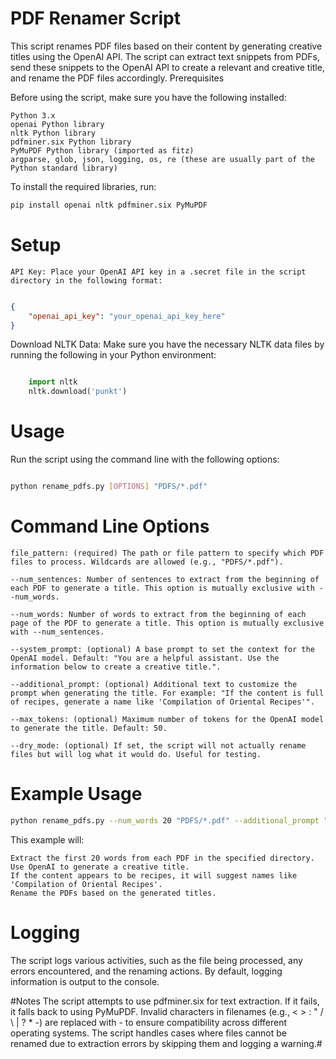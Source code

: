 
# PDF Renamer Script

This script renames PDF files based on their content by generating creative titles using the OpenAI API. The script can extract text snippets from PDFs, send these snippets to the OpenAI API to create a relevant and creative title, and rename the PDF files accordingly.
Prerequisites

Before using the script, make sure you have the following installed:

    Python 3.x
    openai Python library
    nltk Python library
    pdfminer.six Python library
    PyMuPDF Python library (imported as fitz)
    argparse, glob, json, logging, os, re (these are usually part of the Python standard library)

To install the required libraries, run:

```bash
pip install openai nltk pdfminer.six PyMuPDF
```
# Setup

    API Key: Place your OpenAI API key in a .secret file in the script directory in the following format:

```json

{
    "openai_api_key": "your_openai_api_key_here"
}
```
Download NLTK Data: Make sure you have the necessary NLTK data files by running the following in your Python environment:

```python

    import nltk
    nltk.download('punkt')
```
# Usage

Run the script using the command line with the following options:

```bash

python rename_pdfs.py [OPTIONS] "PDFS/*.pdf"
```
# Command Line Options
    file_pattern: (required) The path or file pattern to specify which PDF files to process. Wildcards are allowed (e.g., "PDFS/*.pdf").

    --num_sentences: Number of sentences to extract from the beginning of each PDF to generate a title. This option is mutually exclusive with --num_words.

    --num_words: Number of words to extract from the beginning of each page of the PDF to generate a title. This option is mutually exclusive with --num_sentences.

    --system_prompt: (optional) A base prompt to set the context for the OpenAI model. Default: "You are a helpful assistant. Use the information below to create a creative title.".

    --additional_prompt: (optional) Additional text to customize the prompt when generating the title. For example: "If the content is full of recipes, generate a name like 'Compilation of Oriental Recipes'".

    --max_tokens: (optional) Maximum number of tokens for the OpenAI model to generate the title. Default: 50.

    --dry_mode: (optional) If set, the script will not actually rename files but will log what it would do. Useful for testing.

# Example Usage
```bash
python rename_pdfs.py --num_words 20 "PDFS/*.pdf" --additional_prompt "If the content is full of recipes, generate a name like 'Compilation of Oriental Recipes'"
```
This example will:

    Extract the first 20 words from each PDF in the specified directory.
    Use OpenAI to generate a creative title.
    If the content appears to be recipes, it will suggest names like 'Compilation of Oriental Recipes'.
    Rename the PDFs based on the generated titles.

# Logging
The script logs various activities, such as the file being processed, any errors encountered, and the renaming actions. By default, logging information is output to the console.

#Notes
The script attempts to use pdfminer.six for text extraction. If it fails, it falls back to using PyMuPDF.
Invalid characters in filenames (e.g., < > : " / \ | ? * -) are replaced with - to ensure compatibility across different operating systems.
The script handles cases where files cannot be renamed due to extraction errors by skipping them and logging a warning.#
